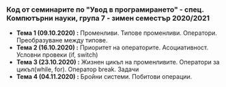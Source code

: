 ### Код от семинарите по "Увод в програмирането" - спец. Компютърни науки, група 7 - зимен семестър 2020/2021


 - **Тема 1 (09.10.2020) :**  Променливи. Типове променливи. Оператори. Преобразуване между типове.
 - **Тема 2 (16.10.2020) :**  Приоритет на операторите. Асоциативност. Условни провеки (if, switch)
 - **Тема 3 (23.10.2020) :**  Жизнен цикъл на променливите. Оператори за цикъл(while, for). Оператор break. Задачи
 - **Тема 4 (04.11.2020) :**  Бройни системи. Побитови операции.
